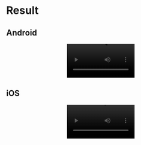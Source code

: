 # Result
## Android
<div align="center">
    <video src="https://github.com/ColleDK/cmp/assets/55872600/a33abd23-6ed7-4da8-85ba-ebb375e3ca16" width=180></video>
</div>

## iOS
<div align="center">
    <video src="https://github.com/ColleDK/cmp/assets/55872600/d9021519-7ea8-4f4c-8aec-d923c453be00" width=180></video>
</div>

